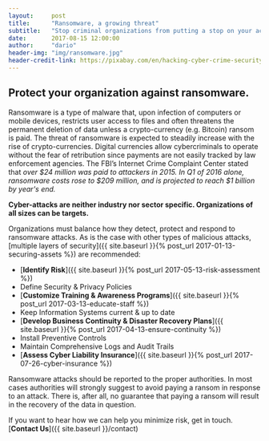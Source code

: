 ```yaml
---
layout:     post
title:      "Ransomware, a growing threat"
subtitle:   "Stop criminal organizations from putting a stop on your activities"
date:       2017-08-15 12:00:00
author:     "dario"
header-img: "img/ransomware.jpg"
header-credit-link: https://pixabay.com/en/hacking-cyber-crime-security-hacker-2077124/
---
```


## Protect your organization against ransomware.
Ransomware is a type of malware that, upon infection of computers or mobile devices, restricts user access to files and often threatens the permanent deletion of data unless a crypto-currency (e.g. Bitcoin) ransom is paid. The threat of ransomware is expected to steadily increase with the rise of crypto-currencies. Digital currencies allow cybercriminals to operate without the fear of retribution since payments are not easily tracked by law enforcement agencies. The FBI’s Internet Crime Complaint Center stated that _over $24 million was paid to attackers in 2015. In Q1 of 2016 alone, ransomware costs rose to $209 million, and is projected to reach $1 billion by year's end._

**Cyber-attacks are neither industry nor sector specific. Organizations of all sizes can be targets.**

Organizations must balance how they detect, protect and respond to ransomware attacks. As is the case with other types of malicious attacks, [multiple layers of security]({{ site.baseurl }}{% post_url 2017-01-13-securing-assets %}) are recommended:

* [**Identify Risk**]({{ site.baseurl }}{% post_url 2017-05-13-risk-assessment %})
* Define Security & Privacy Policies
* [**Customize Training & Awareness Programs**]({{ site.baseurl }}{% post_url 2017-03-13-educate-staff %})
* Keep Information Systems current & up to date
* [**Develop Business Continuity & Disaster Recovery Plans**]({{ site.baseurl }}{% post_url 2017-04-13-ensure-continuity %})
* Install Preventive Controls
* Maintain Comprehensive Logs and Audit Trails
* [**Assess Cyber Liability Insurance**]({{ site.baseurl }}{% post_url 2017-07-26-cyber-insurance %})

Ransomware attacks should be reported to the proper authorities. In most cases authorities will strongly suggest to avoid paying a ransom in response to an attack. There is, after all, no guarantee that paying a ransom will result in the recovery of the data in question.

If you want to hear how we can help you minimize risk, get in touch. [**Contact Us**]({{ site.baseurl }}/contact)
